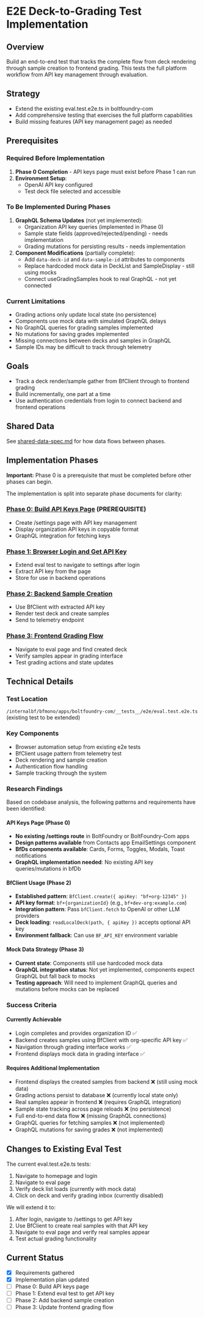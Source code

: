 # E2E Deck-to-Grading Test Implementation

## Overview

Build an end-to-end test that tracks the complete flow from deck rendering
through sample creation to frontend grading. This tests the full platform
workflow from API key management through evaluation.

## Strategy

- Extend the existing eval.test.e2e.ts in boltfoundry-com
- Add comprehensive testing that exercises the full platform capabilities
- Build missing features (API key management page) as needed

## Prerequisites

### Required Before Implementation

1. **Phase 0 Completion** - API keys page must exist before Phase 1 can run
2. **Environment Setup**:
   - OpenAI API key configured
   - Test deck file selected and accessible

### To Be Implemented During Phases

1. **GraphQL Schema Updates** (not yet implemented):
   - Organization API key queries (implemented in Phase 0)
   - Sample state fields (approved/rejected/pending) - needs implementation
   - Grading mutations for persisting results - needs implementation
2. **Component Modifications** (partially complete):
   - Add `data-deck-id` and `data-sample-id` attributes to components
   - Replace hardcoded mock data in DeckList and SampleDisplay - still using
     mocks
   - Connect useGradingSamples hook to real GraphQL - not yet connected

### Current Limitations

- Grading actions only update local state (no persistence)
- Components use mock data with simulated GraphQL delays
- No GraphQL queries for grading samples implemented
- No mutations for saving grades implemented
- Missing connections between decks and samples in GraphQL
- Sample IDs may be difficult to track through telemetry

## Goals

- Track a deck render/sample gather from BfClient through to frontend grading
- Build incrementally, one part at a time
- Use authentication credentials from login to connect backend and frontend
  operations

## Shared Data

See [shared-data-spec.md](./shared-data-spec.md) for how data flows between
phases.

## Implementation Phases

**Important:** Phase 0 is a prerequisite that must be completed before other
phases can begin.

The implementation is split into separate phase documents for clarity:

### [Phase 0: Build API Keys Page](./phase-0-api-keys-page.md) (PREREQUISITE)

- Create /settings page with API key management
- Display organization API keys in copyable format
- GraphQL integration for fetching keys

### [Phase 1: Browser Login and Get API Key](./phase-1-browser-api-key.md)

- Extend eval test to navigate to settings after login
- Extract API key from the page
- Store for use in backend operations

### [Phase 2: Backend Sample Creation](./phase-2-backend-samples.md)

- Use BfClient with extracted API key
- Render test deck and create samples
- Send to telemetry endpoint

### [Phase 3: Frontend Grading Flow](./phase-3-frontend-grading.md)

- Navigate to eval page and find created deck
- Verify samples appear in grading interface
- Test grading actions and state updates

## Technical Details

### Test Location

`/internalbf/bfmono/apps/boltfoundry-com/__tests__/e2e/eval.test.e2e.ts`
(existing test to be extended)

### Key Components

- Browser automation setup from existing e2e tests
- BfClient usage pattern from telemetry test
- Deck rendering and sample creation
- Authentication flow handling
- Sample tracking through the system

### Research Findings

Based on codebase analysis, the following patterns and requirements have been
identified:

#### API Keys Page (Phase 0)

- **No existing /settings route** in BoltFoundry or BoltFoundry-Com apps
- **Design patterns available** from Contacts app EmailSettings component
- **BfDs components available**: Cards, Forms, Toggles, Modals, Toast
  notifications
- **GraphQL implementation needed**: No existing API key queries/mutations in
  bfDb

#### BfClient Usage (Phase 2)

- **Established pattern**: `BfClient.create({ apiKey: "bf+org-12345" })`
- **API key format**: `bf+{organizationId}` (e.g., `bf+dev-org:example.com`)
- **Integration pattern**: Pass `bfClient.fetch` to OpenAI or other LLM
  providers
- **Deck loading**: `readLocalDeck(path, { apiKey })` accepts optional API key
- **Environment fallback**: Can use `BF_API_KEY` environment variable

#### Mock Data Strategy (Phase 3)

- **Current state**: Components still use hardcoded mock data
- **GraphQL integration status**: Not yet implemented, components expect GraphQL
  but fall back to mocks
- **Testing approach**: Will need to implement GraphQL queries and mutations
  before mocks can be replaced

### Success Criteria

#### Currently Achievable

- Login completes and provides organization ID ✅
- Backend creates samples using BfClient with org-specific API key ✅
- Navigation through grading interface works ✅
- Frontend displays mock data in grading interface ✅

#### Requires Additional Implementation

- Frontend displays the created samples from backend ❌ (still using mock data)
- Grading actions persist to database ❌ (currently local state only)
- Real samples appear in frontend ❌ (requires GraphQL integration)
- Sample state tracking across page reloads ❌ (no persistence)
- Full end-to-end data flow ❌ (missing GraphQL connections)
- GraphQL queries for fetching samples ❌ (not implemented)
- GraphQL mutations for saving grades ❌ (not implemented)

## Changes to Existing Eval Test

The current eval.test.e2e.ts tests:

1. Navigate to homepage and login
2. Navigate to eval page
3. Verify deck list loads (currently with mock data)
4. Click on deck and verify grading inbox (currently disabled)

We will extend it to:

1. After login, navigate to /settings to get API key
2. Use BfClient to create real samples with that API key
3. Navigate to eval page and verify real samples appear
4. Test actual grading functionality

## Current Status

- [x] Requirements gathered
- [x] Implementation plan updated
- [ ] Phase 0: Build API keys page
- [ ] Phase 1: Extend eval test to get API key
- [ ] Phase 2: Add backend sample creation
- [ ] Phase 3: Update frontend grading flow
